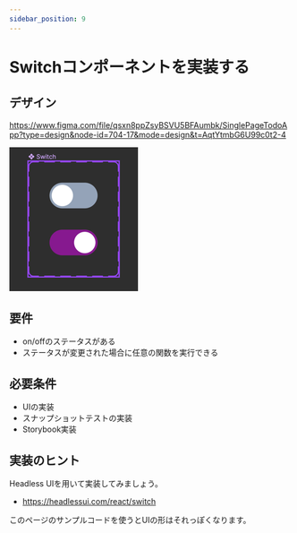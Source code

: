 ```yaml
---
sidebar_position: 9
---
```


# Switchコンポーネントを実装する

## デザイン

https://www.figma.com/file/qsxn8ppZsyBSVU5BFAumbk/SinglePageTodoApp?type=design&node-id=704-17&mode=design&t=AqtYtmbG6U99c0t2-4

![img.png](assets/switch-component.png)

## 要件

- on/offのステータスがある
- ステータスが変更された場合に任意の関数を実行できる

## 必要条件

- UIの実装
- スナップショットテストの実装
- Storybook実装

## 実装のヒント

Headless UIを用いて実装してみましょう。

- https://headlessui.com/react/switch

このページのサンプルコードを使うとUIの形はそれっぽくなります。